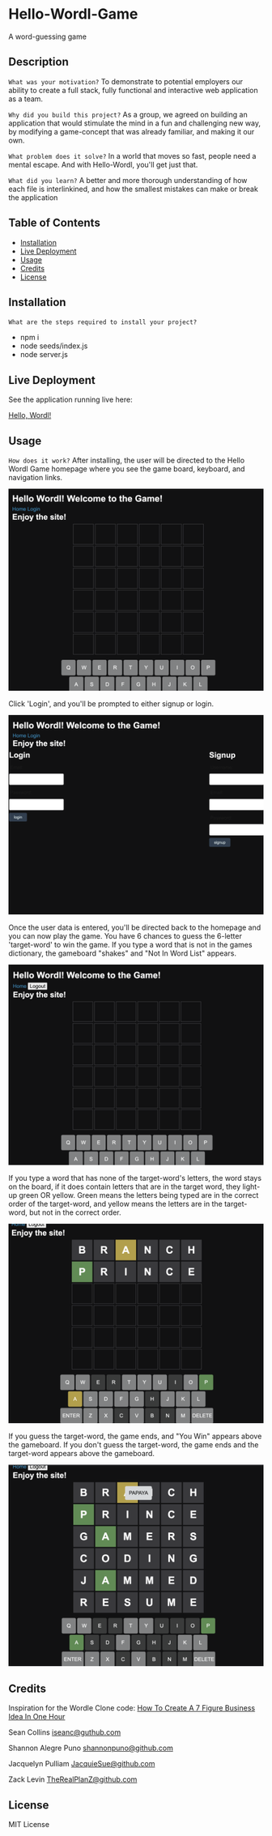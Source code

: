 # Hello-Wordl-Game
A word-guessing game

## Description

`What was your motivation?`  To demonstrate to potential employers our ability to create a full stack, fully functional and interactive web application as a team.  

`Why did you build this project?`  As a group, we agreed on building an application that would stimulate the mind in a fun and challenging new way, by modifying a game-concept that was already familiar, and making it our own.

`What problem does it solve?`  In a world that moves so fast, people need a mental escape.  And with Hello-Wordl, you'll get just that.  


`What did you learn?`  A better and more thorough understanding of how each file is interlinkined, and how the smallest mistakes can make or break the application

## Table of Contents


- [Installation](#installation)
- [Live Deployment](#live-deployment)
- [Usage](#usage)
- [Credits](#credits)
- [License](#license)


## Installation

`What are the steps required to install your project?` 
* npm i
* node seeds/index.js
* node server.js

## Live Deployment

See the application running live here: 

[Hello, Wordl!](https://hello-wordl.herokuapp.com/)

## Usage

`How does it work?`  After installing, the user will be directed to the Hello Wordl Game homepage where you see the game board, keyboard, and navigation links.  

![Homepage](assets/images/Screenshot%202023-01-08%20at%2010.54.14%20AM.png)


Click 'Login', and you'll be prompted to either signup or login.  

![Login](assets/images/Screenshot%202023-01-08%20at%2010.41.44%20AM.png)

Once the user data is entered, you'll be directed back to the homepage and you can now play the game. You have 6 chances to guess the 6-letter 'target-word' to win the game.  If you type a word that is not in the games dictionary, the gameboard "shakes" and "Not In Word List" appears. 

![Game is ready to play](assets/images/Screenshot%202023-01-08%20at%2010.43.02%20AM.png)

If you type a word that has none of the target-word's letters, the word stays on the board, if it does contain letters that are in the target word, they light-up green OR yellow. Green means the letters being typed are in the correct order of the target-word, and yellow means the letters are in the target-word, but not in the correct order.

![Showing highlighted letters from guessed word, that are in the target-word](assets/images/Screenshot%202023-01-08%20at%2010.49.08%20AM.png)

If you guess the target-word, the game ends, and "You Win" appears above the gameboard.  If you don't guess the target-word, the game ends and the target-word appears above the gameboard.

![Game over](assets/images/Screenshot%202023-01-08%20at%2010.50.37%20AM.png)

## Credits

Inspiration for the Wordle Clone code:  [How To Create A 7 Figure Business Idea In One Hour](https://www.youtube.com/watch?v=Wak7iN4JZzU&t=2021s)

Sean Collins
[iseanc@guthub.com](#iseanc@guthub.com)

Shannon Alegre Puno
[shannonpuno@github.com](#shannonpuno@github.com)

Jacquelyn Pulliam
[JacquieSue@github.com](#JacquieSue@github.com)

Zack Levin
[TheRealPlanZ@github.com](#TheRealPlanZ@github.com)

## License

MIT License

<!-- ## Badges

![badmath](https://img.shields.io/github/languages/top/lernantino/badmath)

Badges aren't necessary, per se, but they demonstrate street cred. Badges let other developers know that you know what you're doing. Check out the badges hosted by [shields.io](https://shields.io/). You may not understand what they all represent now, but you will in time. -->

